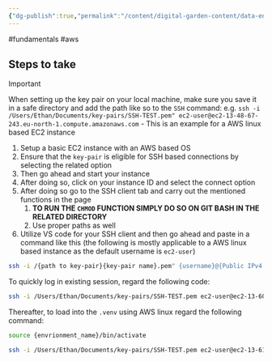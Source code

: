 ```yaml
---
{"dg-publish":true,"permalink":"/content/digital-garden-content/data-engineering-content/aws/setting-up-ec-2-on-a-ssh-client/","updated":"2025-04-08T18:26:54.000+05:30"}
---
```


#fundamentals #aws

## Steps to take 

>[!important]
>When setting up the key pair on your local machine, make sure you save it in a safe directory and add the path like so to the `SSH` command: e.g. `ssh -i /Users/Ethan/Documents/key-pairs/SSH-TEST.pem" ec2-user@ec2-13-48-67-243.eu-north-1.compute.amazonaws.com`  - This is an example for a AWS linux based EC2 instance 

1. Setup a basic EC2 instance with an AWS based OS
2. Ensure that the `key-pair` is eligible for SSH based connections by selecting the related option
3. Then go ahead and start your instance
4. After doing so, click on your instance ID and select the connect option
5. After doing so go to the SSH client tab and carry out the mentioned functions in the page
	1. **TO RUN THE `CHMOD` FUNCTION SIMPLY DO SO ON GIT BASH IN THE RELATED DIRECTORY**
	2. Use proper paths as well
6. Utilize VS code for your SSH client and then go ahead and paste in a command like this (the following is mostly applicable to a AWS linux based instance as the default username is `ec2-user`)

```bash
ssh -i /{path to key-pair}{key-pair name}.pem" {username}@{Public IPv4 DNS}
```

To quickly log in existing session, regard the following code:

```bash
ssh -i /Users/Ethan/Documents/key-pairs/SSH-TEST.pem ec2-user@ec2-13-60-9-127.eu-north-1.compute.amazonaws.com
```

Thereafter, to load into the `.venv` using AWS linux regard the following command:

```bash
source {envrionment_name}/bin/activate
```

```bash
ssh -i /Users/Ethan/Documents/key-pairs/SSH-TEST.pem ec2-user@ec2-13-61-142-229.eu-north-1.compute.amazonaws.com
```